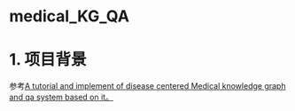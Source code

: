 # medical_KG_QA

# 1. 项目背景
参考[A tutorial and implement of disease centered Medical knowledge graph and qa system based on it。](https://github.com/liuhuanyong/QASystemOnMedicalKG) 


